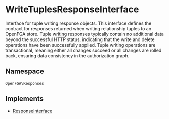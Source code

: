 # WriteTuplesResponseInterface

Interface for tuple writing response objects. This interface defines the contract for responses returned when writing relationship tuples to an OpenFGA store. Tuple writing responses typically contain no additional data beyond the successful HTTP status, indicating that the write and delete operations have been successfully applied. Tuple writing operations are transactional, meaning either all changes succeed or all changes are rolled back, ensuring data consistency in the authorization graph.

## Namespace
`OpenFGA\Responses`

## Implements
* [ResponseInterface](ResponseInterface.md)



